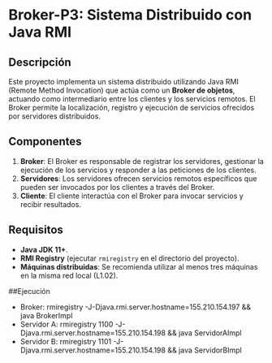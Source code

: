 # Broker-P3: Sistema Distribuido con Java RMI

## Descripción

Este proyecto implementa un sistema distribuido utilizando Java RMI (Remote Method Invocation) que actúa como un **Broker de objetos**, actuando como intermediario entre los clientes y los servicios remotos. El Broker permite la localización, registro y ejecución de servicios ofrecidos por servidores distribuidos.

## Componentes

1. **Broker**: El Broker es responsable de registrar los servidores, gestionar la ejecución de los servicios y responder a las peticiones de los clientes.
2. **Servidores**: Los servidores ofrecen servicios remotos específicos que pueden ser invocados por los clientes a través del Broker.
3. **Cliente**: El cliente interactúa con el Broker para invocar servicios y recibir resultados.

## Requisitos

- **Java JDK 11+**.
- **RMI Registry** (ejecutar `rmiregistry` en el directorio del proyecto).
- **Máquinas distribuidas**: Se recomienda utilizar al menos tres máquinas en la misma red local (L1.02).

##Ejecución

- Broker: rmiregistry -J-Djava.rmi.server.hostname=155.210.154.197 && java BrokerImpl
- Servidor A: rmiregistry 1100 -J-Djava.rmi.server.hostname=155.210.154.198 && java ServidorAImpl
- Servidor B: rmiregistry 1101 -J-Djava.rmi.server.hostname=155.210.154.198 && java ServidorBImpl
